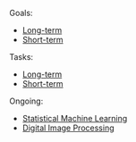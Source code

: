 Goals:
- [Long-term](long-term-goals.md)
- [Short-term](short-term-goals.md)

Tasks:
- [Long-term](long-term-tasks.md)
- [Short-term](short-term-tasks.md)

Ongoing:
- [Statistical Machine Learning](ongoing/statistical-machine-learning.md)
- [Digital Image Processing](ongoing/digital-image-processing.md)